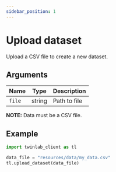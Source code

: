 ```yaml
---
sidebar_position: 1
---
```


# Upload dataset

Upload a CSV file to create a new dataset.

## Arguments

| Name   | Type   | Description  |
| ------ | ------ | ------------ |
| `file` | string | Path to file |

**NOTE:** Data must be a CSV file.

## Example

```python
import twinlab_client as tl

data_file = "resources/data/my_data.csv"
tl.upload_dataset(data_file)
```
